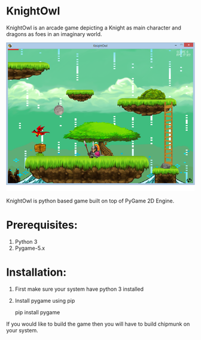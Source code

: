 # KnightOwl

KnightOwl is an arcade game depicting a Knight as main character and dragons as foes in an imaginary world.

![Screenshot](https://raw.githubusercontent.com/manish7294/KnightOwl/master/GameScreen.png)

KnightOwl is python based game built on top of PyGame 2D Engine.

# Prerequisites:
1. Python 3
2. Pygame-5.x

# Installation:
1. First make sure your system have python 3 installed
2. Install pygame using pip
   
   pip install pygame
   

If you would like to build the game then you will have to build chipmunk on your system.
